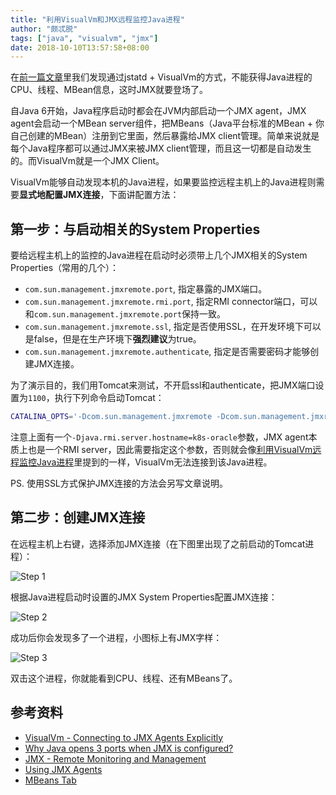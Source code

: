 ```yaml
---
title: "利用VisualVm和JMX远程监控Java进程"
author: "颇忒脱"
tags: ["java", "visualvm", "jmx"]
date: 2018-10-10T13:57:58+08:00
---
```


在[前一篇文章][visualvm-remote-monitoring]里我们发现通过jstatd + VisualVm的方式，不能获得Java进程的CPU、线程、MBean信息，这时JMX就要登场了。

<!--more-->

自Java 6开始，Java程序启动时都会在JVM内部启动一个JMX agent，JMX agent会启动一个MBean server组件，把MBeans（Java平台标准的MBean + 你自己创建的MBean）注册到它里面，然后暴露给JMX client管理。简单来说就是每个Java程序都可以通过JMX来被JMX client管理，而且这一切都是自动发生的。而VisualVm就是一个JMX Client。

VisualVm能够自动发现本机的Java进程，如果要监控远程主机上的Java进程则需要**显式地配置JMX连接**，下面讲配置方法：


## 第一步：与启动相关的System Properties

要给远程主机上的监控的Java进程在启动时必须带上几个JMX相关的System Properties（常用的几个）：

* `com.sun.management.jmxremote.port`, 指定暴露的JMX端口。
* `com.sun.management.jmxremote.rmi.port`, 指定RMI connector端口，可以和`com.sun.management.jmxremote.port`保持一致。
* `com.sun.management.jmxremote.ssl`, 指定是否使用SSL，在开发环境下可以是false，但是在生产环境下**强烈建议**为true。
* `com.sun.management.jmxremote.authenticate`, 指定是否需要密码才能够创建JMX连接。

为了演示目的，我们用Tomcat来测试，不开启ssl和authenticate，把JMX端口设置为`1100`，执行下列命令启动Tomcat：

```bash
CATALINA_OPTS='-Dcom.sun.management.jmxremote -Dcom.sun.management.jmxremote.authenticate=false -Dcom.sun.management.jmxremote.ssl=false -Dcom.sun.management.jmxremote.port=1100 -Dcom.sun.management.jmxremote.rmi.port=1100 -Djava.rmi.server.hostname=k8s-oracle' bin/startup.sh
```

注意上面有一个`-Djava.rmi.server.hostname=k8s-oracle`参数，JMX agent本质上也是一个RMI server，因此需要指定这个参数，否则就会像[利用VisualVm远程监控Java进程][visualvm-remote-monitoring]里提到的一样，VisualVm无法连接到该Java进程。

PS. 使用SSL方式保护JMX连接的方法会另写文章说明。

## 第二步：创建JMX连接

在远程主机上右键，选择添加JMX连接（在下图里出现了之前启动的Tomcat进程）：

![Step 1](visualvm-01.png)

根据Java进程启动时设置的JMX System Properties配置JMX连接：

![Step 2](visualvm-02.png)

成功后你会发现多了一个进程，小图标上有JMX字样：

![Step 3](visualvm-03.png)

双击这个进程，你就能看到CPU、线程、还有MBeans了。

## 参考资料

* [VisualVm - Connecting to JMX Agents Explicitly][Connecting to JMX Agents Explicitly]
* [Why Java opens 3 ports when JMX is configured?][so-why-jmx-port]
* [JMX - Remote Monitoring and Management][Remote Monitoring and Management]
* [Using JMX Agents][Using JMX Agents]
* [MBeans Tab][MBeans Tab]


[visualvm-remote-monitoring]: ../visualvm-remote-monitoring/
[Connecting to JMX Agents Explicitly]: https://htmlpreview.github.io/?https://raw.githubusercontent.com/visualvm/visualvm.java.net.backup/master/www/jmx_connections.html
[Using JMX Agents]: https://docs.oracle.com/javase/8/docs/technotes/guides/jmx/overview/agent.html
[MBeans Tab]: https://htmlpreview.github.io/?https://raw.githubusercontent.com/visualvm/visualvm.java.net.backup/master/www/mbeans_tab.html
[so-why-jmx-port]: https://stackoverflow.com/a/21552812/1287790
[Remote Monitoring and Management]: https://docs.oracle.com/javase/9/management/monitoring-and-management-using-jmx-technology.htm#JSMGM-GUID-F08985BB-629A-4FBF-A0CB-8762DF7590E0
